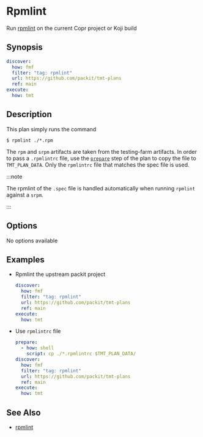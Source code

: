 # Rpmlint

<!-- SPHINX-START -->

Run [rpmlint] on the current Copr project or Koji build

## Synopsis

```yaml
discover:
  how: fmf
  filter: "tag: rpmlint"
  url: https://github.com/packit/tmt-plans
  ref: main
execute:
  how: tmt
```

## Description

This plan simply runs the command

```console
$ rpmlint ./*.rpm
```

The `rpm` and `srpm` artifacts are taken from the testing-farm artifacts. In order to pass a `.rpmlintrc` file, use the
[`prepare`] step of the plan to copy the file to `TMT_PLAN_DATA`. Only the `rpmlintrc` file that matches the spec file
is used.

:::note

The rpmlint of the `.spec` file is handled automatically when running `rpmlint` against a `srpm`.

:::

## Options

No options available

## Examples

- Rpmlint the upstream packit project
  ```yaml
  discover:
    how: fmf
    filter: "tag: rpmlint"
    url: https://github.com/packit/tmt-plans
    ref: main
  execute:
    how: tmt
  ```
- Use `rpmlintrc` file
  ```yaml
  prepare:
    - how: shell
      script: cp ./*.rpmlintrc $TMT_PLAN_DATA/
  discover:
    how: fmf
    filter: "tag: rpmlint"
    url: https://github.com/packit/tmt-plans
    ref: main
  execute:
    how: tmt
  ```

## See Also

- [rpmlint]

<!-- SPHINX-END -->

[rpmlint]: https://github.com/rpm-software-management/rpmlint
[`prepare`]: https://tmt.readthedocs.io/en/stable/spec/plans.html#prepare
